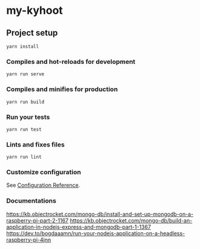 # my-kyhoot

## Project setup
```
yarn install
```

### Compiles and hot-reloads for development
```
yarn run serve
```

### Compiles and minifies for production
```
yarn run build
```

### Run your tests
```
yarn run test
```

### Lints and fixes files
```
yarn run lint
```

### Customize configuration
See [Configuration Reference](https://cli.vuejs.org/config/).

### Documentations

https://kb.objectrocket.com/mongo-db/install-and-set-up-mongodb-on-a-raspberry-pi-part-2-1167
https://kb.objectrocket.com/mongo-db/build-an-application-in-nodejs-express-and-mongodb-part-1-1367
https://dev.to/bogdaaamn/run-your-nodejs-application-on-a-headless-raspberry-pi-4jnn
